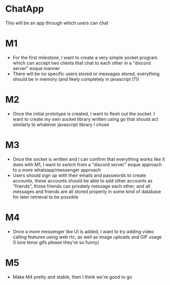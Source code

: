 # ChatApp
This will be an app through which users can chat

# M1
- For the first milestone, I want to create a very simple socket program which can accept two clients that chat to each other in a "discord server" esque manner
- There will be no specific users stored or messages stored, everything should be in memory (and likely completely in javascript (?))

# M2
- Once the initial prototype is created, I want to flesh out the socket. I want to create my own socket library written using go that should act similarly to whatever javascript library I chose

# M3
- Once the socket is written and I can confirm that everything works like it does with M1, I want to switch from a "discord server" esque approach to a more whatsapp/messenger approach
- Users should sign up with their emails and passwords to create accounts, these accounts should be able to add other accounts as "friends", those friends can privately message each other, and all messages and friends are all stored properly in some kind of database for later retrieval to be possible

# M4
- Once a more messenger like UI is added, I want to try adding video calling features using web rtc, as well as image uploads and GIF usage (I love tenor gifs please they're so funny)

# M5
- Make M4 pretty and stable, then I think we're good to go
